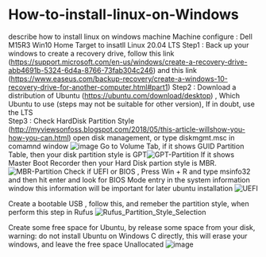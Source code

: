 # How-to-install-linux-on-Windows
describe how to install linux on windows machine
Machine configure : Dell M15R3 Win10 Home
Target to insatll Linux 20.04 LTS
Step1 : Back up your windows to create a recovery drive, follow this link (https://support.microsoft.com/en-us/windows/create-a-recovery-drive-abb4691b-5324-6d4a-8766-73fab304c246) and this link (https://www.easeus.com/backup-recovery/create-a-windows-10-recovery-drive-for-another-computer.html#part1)
Step2 : Download a distribution of Ubuntu (https://ubuntu.com/download/desktop) , Which Ubuntu to use (steps may not be suitable for other version), If in doubt, use the LTS  
Step3 : Check HardDisk Partition Style (http://myviewsonfoss.blogspot.com/2018/05/this-article-willshow-you-how-you-can.html) 
open disk management, or type diskmgmt.msc in comamnd window  ![image](https://user-images.githubusercontent.com/54369499/118752315-d8319080-b830-11eb-8f77-6834c05676b0.png)
Go to Volume Tab, if it shows GUID Partition Table, then your disk partition style is GPT![GPT-Partition](https://user-images.githubusercontent.com/54369499/118752694-9523ed00-b831-11eb-91e9-11af716415c5.png)
If it shows Master Boot Recorder then your Hard Disk partion style is MBR.![MBR-Partition](https://user-images.githubusercontent.com/54369499/118752712-9d7c2800-b831-11eb-8315-826b60ee13a2.png)
Check if UEFI or BIOS , Press Win + R and type msinfo32 and then hit enter and look for BIOS Mode entry in the system information window
this information will be important for later ubuntu installation
![UEFI](https://user-images.githubusercontent.com/54369499/118753311-b6390d80-b832-11eb-9ae9-5d51517ac9cd.png)

Create a bootable USB , follow this, and remeber the partition style, when perform this step in Rufus ![Rufus_Partition_Style_Selection](https://user-images.githubusercontent.com/54369499/118752908-ecc25880-b831-11eb-8d69-dbe54747a216.png)

Create some free space for Ubuntu, by release some space from your disk, warning: do not install Ubuntu on Windows C directly, this will erase your windows, and leave the free space Unallocated 
![image](https://user-images.githubusercontent.com/54369499/118753596-52631480-b833-11eb-9d6d-54fc6c01a5ab.png)







